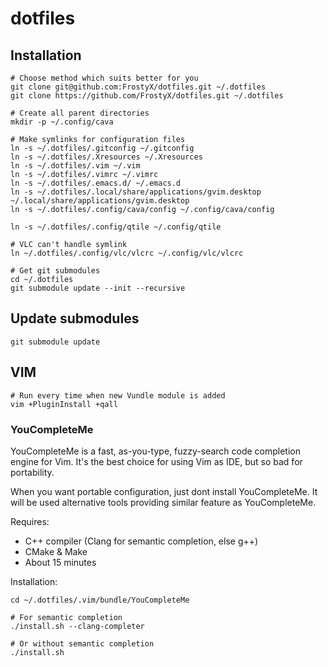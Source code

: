# dotfiles
## Installation

	# Choose method which suits better for you
	git clone git@github.com:FrostyX/dotfiles.git ~/.dotfiles
	git clone https://github.com/FrostyX/dotfiles.git ~/.dotfiles

	# Create all parent directories
	mkdir -p ~/.config/cava

	# Make symlinks for configuration files
	ln -s ~/.dotfiles/.gitconfig ~/.gitconfig
	ln -s ~/.dotfiles/.Xresources ~/.Xresources
	ln -s ~/.dotfiles/.vim ~/.vim
	ln -s ~/.dotfiles/.vimrc ~/.vimrc
	ln -s ~/.dotfiles/.emacs.d/ ~/.emacs.d
	ln -s ~/.dotfiles/.local/share/applications/gvim.desktop ~/.local/share/applications/gvim.desktop
	ln -s ~/.dotfiles/.config/cava/config ~/.config/cava/config

	ln -s ~/.dotfiles/.config/qtile ~/.config/qtile

	# VLC can't handle symlink
	ln ~/.dotfiles/.config/vlc/vlcrc ~/.config/vlc/vlcrc

	# Get git submodules
	cd ~/.dotfiles
	git submodule update --init --recursive

## Update submodules

	git submodule update

## VIM

	# Run every time when new Vundle module is added
	vim +PluginInstall +qall

### YouCompleteMe
YouCompleteMe is a fast, as-you-type, fuzzy-search code completion engine for Vim. It's the best choice for using Vim as IDE, but so bad for portability.

When you want portable configuration, just dont install YouCompleteMe. It will be used alternative tools providing similar feature as YouCompleteMe.

Requires:

- C++ compiler (Clang for semantic completion, else g++)
- CMake & Make
- About 15 minutes


Installation:

	cd ~/.dotfiles/.vim/bundle/YouCompleteMe

	# For semantic completion
	./install.sh --clang-completer

	# Or without semantic completion
	./install.sh
